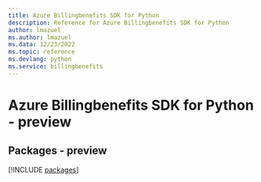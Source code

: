 ```yaml
---
title: Azure Billingbenefits SDK for Python
description: Reference for Azure Billingbenefits SDK for Python
author: lmazuel
ms.author: lmazuel
ms.data: 12/23/2022
ms.topic: reference
ms.devlang: python
ms.service: billingbenefits
---
```

# Azure Billingbenefits SDK for Python - preview
## Packages - preview
[!INCLUDE [packages](billingbenefits-index.md)]